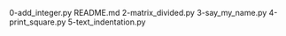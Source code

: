 0-add_integer.py
README.md
2-matrix_divided.py
3-say_my_name.py
4-print_square.py
5-text_indentation.py
